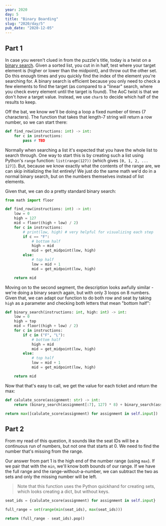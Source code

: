```yaml
---
year: 2020
day: 5
title: "Binary Boarding"
slug: "2020/day/5"
pub_date: "2020-12-05"
---
```


## Part 1

In case you weren't clued in from the puzzle's title, today is a twist on a [binary search](https://en.wikipedia.org/wiki/Binary_search_algorithm). Given a sorted list, you cut in in half, test where your target element is (higher or lower than the midpoint), and throw out the other set. Do this enough times and you quickly find the index of the element you're searching for. A binary search is efficient because you only need to check a few elements to find the target (as compared to a "linear" search, where you check every element until the target is found). The AoC twist is that we don't _have_ a target value. Instead, we use `char`s to decide which half of the results to keep.

Off the bat, we know we'll be doing a loop a fixed number of times (7 characters). The function that takes that length-7 string will return a row number, so we can start there:

```py
def find_row(instructions: int) -> int:
    for c in instructions:
        pass # TBD
```

Normally when searching a list it's expected that you have the whole list to search through. One way to start this is by creating such a list using Python's `range` function: `list(range(127))` (which gives `[0, 1, 2, ... 127]`). But, because we know exactly what the contents of the range are, we can skip initializing the list entirely! We just do the same math we'd do in a normal binary search, but on the numbers themselves instead of list elements.

Given that, we can do a pretty standard binary search:

```py
from math import floor

def find_row(instructions: int) -> int:
    low = 0
    high = 127
    mid = floor((high + low) / 2)
    for c in instructions:
        # print(low, high) # very helpful for visualizing each step
        if c == "F":
            # bottom half
            high = mid
            mid = get_midpoint(low, high)
        else:
            # top half
            low = mid + 1
            mid = get_midpoint(low, high)

    return mid
```

Moving on to the second segment, the description looks awfully similar - we're doing a binary search again, but with only 3 loops on 8 numbers. Given that, we can adapt our function to do both row and seat by taking `high` as a parameter and checking both letters that mean "bottom half":

```py
def binary_search(instructions: int, high: int) -> int:
    low = 0
    high = top
    mid = floor((high + low) / 2)
    for c in instructions:
        if c in ("F", "L"):
            # bottom half
            high = mid
            mid = get_midpoint(low, high)
        else:
            # top half
            low = mid + 1
            mid = get_midpoint(low, high)

    return mid
```

Now that that's easy to call, we get the value for each ticket and return the max:

```py
def calulate_score(assignment: str) -> int:
    return (binary_search(assignment[:7], 127) * 8) + binary_search(assignment[7:], 7)

return max([calulate_score(assignment) for assignment in self.input])
```

## Part 2

From my read of this question, it sounds like the seat IDs will be a continuous run of numbers, but not one that starts at 0. We need to find the number that's missing from the range.

Our answer from part 1 is the high end of the number range (using `max`). If we pair that with the `min`, we'll know both bounds of our range. If we have the full range and the range-without-a-number, we can subtract the two as sets and only the missing number will be left.

> Note that this function uses the Python quickhand for creating sets, which looks creating a dict, but without keys.

```py
seat_ids = {calulate_score(assignment) for assignment in self.input}

full_range = set(range(min(seat_ids), max(seat_ids)))

return (full_range - seat_ids).pop()
```
